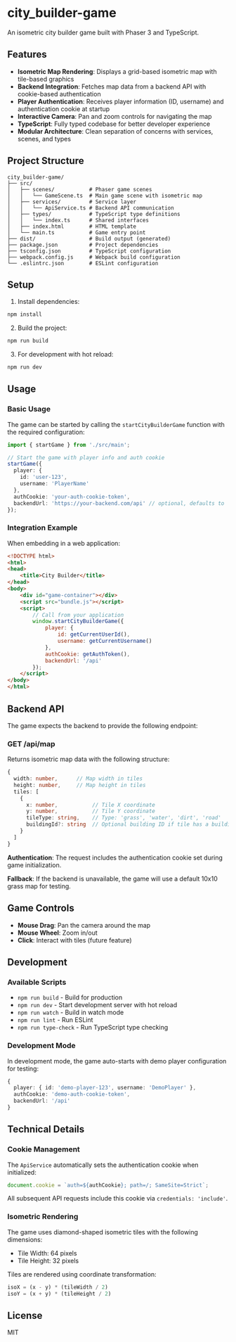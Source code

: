 # city_builder-game

An isometric city builder game built with Phaser 3 and TypeScript.

## Features

- **Isometric Map Rendering**: Displays a grid-based isometric map with tile-based graphics
- **Backend Integration**: Fetches map data from a backend API with cookie-based authentication
- **Player Authentication**: Receives player information (ID, username) and authentication cookie at startup
- **Interactive Camera**: Pan and zoom controls for navigating the map
- **TypeScript**: Fully typed codebase for better developer experience
- **Modular Architecture**: Clean separation of concerns with services, scenes, and types

## Project Structure

```
city_builder-game/
├── src/
│   ├── scenes/           # Phaser game scenes
│   │   └── GameScene.ts  # Main game scene with isometric map
│   ├── services/         # Service layer
│   │   └── ApiService.ts # Backend API communication
│   ├── types/            # TypeScript type definitions
│   │   └── index.ts      # Shared interfaces
│   ├── index.html        # HTML template
│   └── main.ts           # Game entry point
├── dist/                 # Build output (generated)
├── package.json          # Project dependencies
├── tsconfig.json         # TypeScript configuration
├── webpack.config.js     # Webpack build configuration
└── .eslintrc.json        # ESLint configuration
```

## Setup

1. Install dependencies:
```bash
npm install
```

2. Build the project:
```bash
npm run build
```

3. For development with hot reload:
```bash
npm run dev
```

## Usage

### Basic Usage

The game can be started by calling the `startCityBuilderGame` function with the required configuration:

```typescript
import { startGame } from './src/main';

// Start the game with player info and auth cookie
startGame({
  player: {
    id: 'user-123',
    username: 'PlayerName'
  },
  authCookie: 'your-auth-cookie-token',
  backendUrl: 'https://your-backend.com/api' // optional, defaults to '/api'
});
```

### Integration Example

When embedding in a web application:

```html
<!DOCTYPE html>
<html>
<head>
    <title>City Builder</title>
</head>
<body>
    <div id="game-container"></div>
    <script src="bundle.js"></script>
    <script>
        // Call from your application
        window.startCityBuilderGame({
            player: {
                id: getCurrentUserId(),
                username: getCurrentUsername()
            },
            authCookie: getAuthToken(),
            backendUrl: '/api'
        });
    </script>
</body>
</html>
```

## Backend API

The game expects the backend to provide the following endpoint:

### GET /api/map

Returns isometric map data with the following structure:

```typescript
{
  width: number,      // Map width in tiles
  height: number,     // Map height in tiles
  tiles: [
    {
      x: number,           // Tile X coordinate
      y: number,           // Tile Y coordinate
      tileType: string,    // Type: 'grass', 'water', 'dirt', 'road'
      buildingId?: string  // Optional building ID if tile has a building
    }
  ]
}
```

**Authentication**: The request includes the authentication cookie set during game initialization.

**Fallback**: If the backend is unavailable, the game will use a default 10x10 grass map for testing.

## Game Controls

- **Mouse Drag**: Pan the camera around the map
- **Mouse Wheel**: Zoom in/out
- **Click**: Interact with tiles (future feature)

## Development

### Available Scripts

- `npm run build` - Build for production
- `npm run dev` - Start development server with hot reload
- `npm run watch` - Build in watch mode
- `npm run lint` - Run ESLint
- `npm run type-check` - Run TypeScript type checking

### Development Mode

In development mode, the game auto-starts with demo player configuration for testing:

```typescript
{
  player: { id: 'demo-player-123', username: 'DemoPlayer' },
  authCookie: 'demo-auth-cookie-token',
  backendUrl: '/api'
}
```

## Technical Details

### Cookie Management

The `ApiService` automatically sets the authentication cookie when initialized:

```typescript
document.cookie = `auth=${authCookie}; path=/; SameSite=Strict`;
```

All subsequent API requests include this cookie via `credentials: 'include'`.

### Isometric Rendering

The game uses diamond-shaped isometric tiles with the following dimensions:
- Tile Width: 64 pixels
- Tile Height: 32 pixels

Tiles are rendered using coordinate transformation:
```typescript
isoX = (x - y) * (tileWidth / 2)
isoY = (x + y) * (tileHeight / 2)
```

## License

MIT